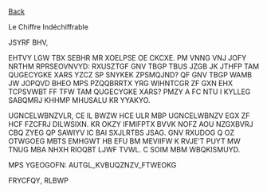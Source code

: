 [Back](..)

Le Chiffre Indéchiffrable

JSYRF BHV,

EHTVY LGW TBX SEBHR MR XOELPSE OE CKCXE. PM VNNG VNJ JOFY NRTHM RPRSEOVNVYD: RXUSZTGF GNV TBGP TBUS JZGB JK JTHFP TAM QUGECYGKE XARS YZCZ SP SNYKEK ZPSMQJND? QF GNV TBGP WAMB JW JOPQVD BHEO MPS PZQQBRRTX YRG WIHNTCGR ZF GXN EHX TCPSVWBT FF TFW TAM QUGECYGKE XARS? PMZY A FC NTU I KYLLEG SABQMRJ KHHMP MHUSALU KR YYAKYO.

UGNCELWBNZVLR, CE IL BWZW HCE ULR MBP UGNCELWBNZV EGX ZF HCF FZCFRJ DILWSIXN. KR OKZY IFMIFPTX BVVK NOFZ AOU NZGXBVRJ CBQ ZYEG QP SAWIYV IC BAI SXJLRTBS JSAG. GNV RXUDOG Q OZ OTWGOEG MBTS EMHGWT HB EFU BM MEVIIFW K RVJE'T PUYT MW TNUG MBA NHXH RIOQBT LJWF TVWL. C SOIM MBM WBQKISMUYD.

MPS YGEOGOFN: AUTGL_KVBUQZNZV_FTWEOKG

FRYCFQY,
RLBWP
